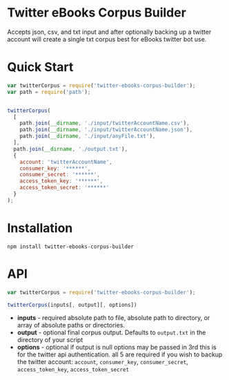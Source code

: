 Twitter eBooks Corpus Builder
=======

Accepts json, csv, and txt input and after optionally backing up a twitter account will create a single txt corpus best for eBooks twitter bot use.

Quick Start
=======
```javascript
var twitterCorpus = require('twitter-ebooks-corpus-builder');
var path = require('path');


twitterCorpus(
  [
    path.join(__dirname, './input/twitterAccountName.csv'),
    path.join(__dirname, './input/twitterAccountName.json'),
    path.join(__dirname, './input/anyFile.txt'),
  ],
  path.join(__dirname, './output.txt'),
  {
    account: 'twitterAccountName',
    consumer_key: '******',
    consumer_secret: '******',
    access_token_key: '******',
    access_token_secret: '******'
  }
);
```

Installation
====
```
npm install twitter-ebooks-corpus-builder
```


API
====
```javascript
var twitterCorpus = require('twitter-ebooks-corpus-builder');

twitterCorpus(inputs[, output][, options])
```
* **inputs** - required
  absolute path to file, absolute path to directory, or array of absolute paths or directories.
* **output** - optional
  final corpus output. Defaults to `output.txt` in the directory of your script
* **options** - optional
  if output is null options may be passed in 3rd
  this is for the twitter api authentication. all 5 are required if you wish to backup the twitter account:
  `account`, `consumer_key`, `consumer_secret`, `access_token_key`, `access_token_secret`
